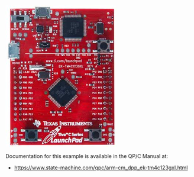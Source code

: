 ![STM32 EFM32-SLSTK3401A](../../../doxygen/images/bd_EK-TM4C123GXL.jpg)

Documentation for this example is available in the QP/C Manual at:

- https://www.state-machine.com/qpc/arm-cm_dpp_ek-tm4c123gxl.html
